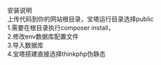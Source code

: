 安装说明  
上传代码到你的网站根目录，宝塔运行目录选择public  
1.需要在根目录执行composer install，  
2.修改env数据库配置文件  
3.导入数据库  
4.宝塔搭建直接选择thinkphp伪静态
